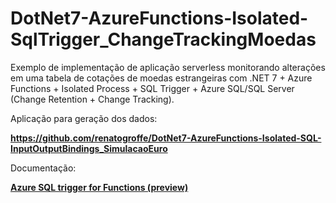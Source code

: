 # DotNet7-AzureFunctions-Isolated-SqlTrigger_ChangeTrackingMoedas
Exemplo de implementação de aplicação serverless monitorando alterações em uma tabela de cotações de moedas estrangeiras com .NET 7 + Azure Functions + Isolated Process + SQL Trigger + Azure SQL/SQL Server (Change Retention + Change Tracking).

Aplicação para geração dos dados:

**https://github.com/renatogroffe/DotNet7-AzureFunctions-Isolated-SQL-InputOutputBindings_SimulacaoEuro**

Documentação:

[**Azure SQL trigger for Functions (preview)**](https://learn.microsoft.com/en-us/azure/azure-functions/functions-bindings-azure-sql-trigger?pivots=programming-language-csharp&tabs=isolated-process%2Cportal)